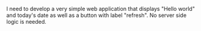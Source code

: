 I need to develop a very simple web application that displays "Hello world" and today's date as well as a button with label "refresh". No server side logic is needed.